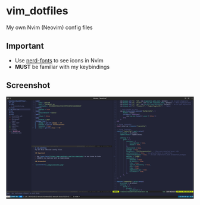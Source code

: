 # vim_dotfiles
My own Nvim (Neovim) config files

## Important

- Use [nerd-fonts](https://www.nerdfonts.com/font-downloads) to see icons in Nvim
- **MUST** be familiar with my keybindings

## Screenshot

![screenshot](./img/screenshot.png)

